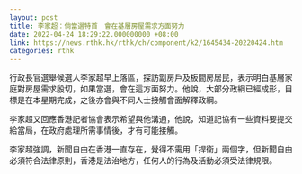 ```yaml
---
layout: post
title: 李家超：倘當選特首　會在基層房屋需求方面努力
date: 2022-04-24 18:29:22.000000000 +08:00
link: https://news.rthk.hk/rthk/ch/component/k2/1645434-20220424.htm
categories: rthk
---
```


行政長官選舉候選人李家超早上落區，探訪劏房戶及板間房居民，表示明白基層家庭對房屋需求殷切，如果當選，會在這方面努力。他說，大部分政綱已經成形，目標是在本星期完成，之後亦會與不同人士接觸會面解釋政綱。

李家超又回應香港記者協會表示希望與他溝通，他說，知道記協有一些資料要提交給當局，在政府處理所需事情後，才有可能接觸。

李家超強調，新聞自由在香港一直存在，覺得不需用「捍衛」兩個字，但新聞自由必須符合法律原則，香港是法治地方，任何人的行為及活動必須受法律規限。
